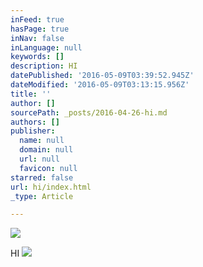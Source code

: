 ```yaml
---
inFeed: true
hasPage: true
inNav: false
inLanguage: null
keywords: []
description: HI
datePublished: '2016-05-09T03:39:52.945Z'
dateModified: '2016-05-09T03:13:15.956Z'
title: ''
author: []
sourcePath: _posts/2016-04-26-hi.md
authors: []
publisher:
  name: null
  domain: null
  url: null
  favicon: null
starred: false
url: hi/index.html
_type: Article

---
```

![](https://the-grid-user-content.s3-us-west-2.amazonaws.com/258b2d36-6d31-4e61-ae1e-4f152a766cd9.jpg)

HI
![](https://the-grid-user-content.s3-us-west-2.amazonaws.com/3fc34290-30e9-41a0-8a59-750e50ef57f1.jpg)
